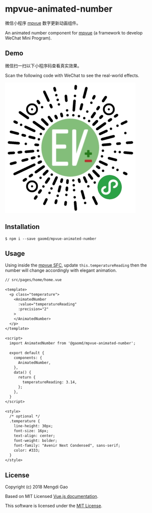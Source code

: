# mpvue-animated-number

微信小程序 [mpvue](https://github.com/Meituan-Dianping/mpvue) 数字更新动画组件。

An animated number component for [mpvue](https://github.com/Meituan-Dianping/mpvue) (a framework to develop WeChat Mini Program).

## Demo

微信扫一扫以下小程序码查看真实效果。

Scan the following code with WeChat to see the real-world effects.

![WeChat Mini Program Scan Code](docs/wxmp-scan-code-430.jpg)

## Installation

    $ npm i --save gaomd/mpvue-animated-number

## Usage

Using inside the [mpvue SFC](http://mpvue.com/mpvue/#vue_1), update `this.temperatureReading` then the number will change accordingly with elegant animation.

```vue
// src/pages/home/home.vue

<template>
  <p class="temperature">
    <AnimatedNumber
      :value="temperatureReading"
      :precision="2"
    >
    </AnimatedNumber>
  </p>
</template>

<script>
  import AnimatedNumber from '@gaomd/mpvue-animated-number';

  export default {
    components: {
      AnimatedNumber,
    },
    data() {
      return {
        temperatureReading: 3.14,
      };
    },
  }
</script>

<style>
  /* optional */
  .temperature {
    line-height: 30px;
    font-size: 16px;
    text-align: center;
    font-weight: bolder;
    font-family: "Avenir Next Condensed", sans-serif;
    color: #333;
  }
</style>
```

## License

Copyright (c) 2018 Mengdi Gao

Based on MIT Licensed [Vue.js documentation](https://github.com/vuejs/vuejs.org/blob/master/src/v2/guide/transitioning-state.md).

This software is licensed under the [MIT License](LICENSE).
